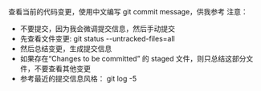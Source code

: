 查看当前的代码变更，使用中文编写 git commit message，供我参考
注意：

- 不要提交，因为我会微调提交信息，然后手动提交
- 先查看文件变更: git status --untracked-files=all
- 然后总结变更，生成提交信息
- 如果存在“Changes to be committed” 的 staged 文件，则只总结这部分文件，不要查看其他变更
- 参考最近的提交信息风格： git log -5
